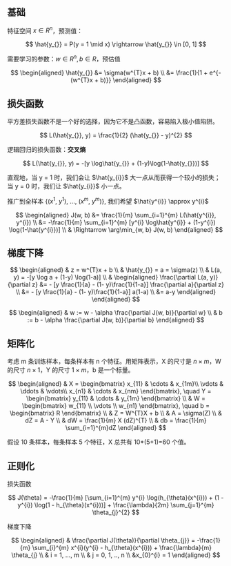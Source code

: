 ## 基础
特征空间 $x \in R^{n}$，预测值：

$$
\hat{y_{}} = P(y = 1 \mid x) \rightarrow \hat{y_{}} \in [0, 1]
$$

需要学习的参数：$w \in R^{n}, b \in R$，预估值

$$
\begin{aligned}
\hat{y_{}} &= \sigma(w^{T}x + b) \\
&= \frac{1}{1 + e^{-(w^{T}x + b)}}
\end{aligned}
$$


## 损失函数
平方差损失函数不是一个好的选择，因为它不是凸函数，容易陷入极小值陷阱。

$$
L(\hat{y_{}}, y) = \frac{1}{2} (\hat{y_{}} - y)^{2}
$$

逻辑回归的损失函数：**交叉熵**

$$
L(\hat{y_{}}, y) = -[y \log\hat{y_{}} + (1-y)\log(1-\hat{y_{}})]
$$

直观地，当 y = 1 时，我们会让 $\hat{y_{i}}$ 大一点从而获得一个较小的损失；当 y = 0 时，我们让  $\hat{y_{i}}$ 小一点。

推广到全样本 {($x^{1}$, $y^{1}$), ..., ($x^{m}$, $y^{m}$)}, 我们希望 $\hat{y^{i}} \approx y^{i}$

$$
\begin{aligned}
J(w, b) &= \frac{1}{m} \sum_{i=1}^{m} L(\hat{y^{i}}, y^{i}) \\
&= -\frac{1}{m} \sum_{i=1}^{m} [y^{i} \log\hat{y^{i}} + (1-y^{i}) \log(1-\hat{y^{i}})] \\
& \Rightarrow \arg\min_{w, b} J(w, b)
\end{aligned}
$$


## 梯度下降

$$
\begin{aligned}
& z = w^{T}x + b \\
& \hat{y_{}} = a = \sigma(z) \\
& L(a, y) = -[y \log a + (1-y) \log(1-a)] \\
& 
\begin{aligned}
\frac{\partial L(a, y)}{\partial z} &= - [y \frac{1}{a} - (1- y)\frac{1}{1-a}] \frac{\partial a}{\partial z}  \\
&= - [y \frac{1}{a} - (1- y)\frac{1}{1-a}] a(1-a) \\
&= a-y
\end{aligned}
\end{aligned}
$$

$$
\begin{aligned}
& w := w - \alpha \frac{\partial J(w, b)}{\partial w} \\
& b := b - \alpha \frac{\partial J(w, b)}{\partial b}
\end{aligned}
$$


## 矩阵化
考虑 m 条训练样本，每条样本有 n 个特征。用矩阵表示，X 的尺寸是 $n \times m$，W 的尺寸 $n \times 1$，Y 的尺寸 $1 \times m$，b 是一个标量。

$$
\begin{aligned}
& X =
\begin{bmatrix}
x_{11} & \cdots  & x_{1m}\\
\vdots  & \ddots  & \vdots\\
x_{n1} & \cdots & x_{nm}
\end{bmatrix}, \quad Y = 
\begin{bmatrix}
y_{11} & \cdots & y_{1m}
\end{bmatrix} \\
& W = 
\begin{bmatrix}
w_{11} \\
\vdots \\
w_{n1}
\end{bmatrix}, \quad b = \begin{bmatrix} R \end{bmatrix} \\
& Z = W^{T}X + b \\
& A = \sigma(Z) \\
& dZ = A - Y \\
& dW = \frac{1}{m} X (dZ)^{T} \\
& db = \frac{1}{m} \sum_{i=1}^{m}dZ
\end{aligned}
$$

假设 10 条样本，每条样本 5 个特征，X 总共有 10*(5+1)=60 个值。


## 正则化
损失函数

$$
J(\theta) = -\frac{1}{m} [\sum_{i=1}^{m} y^{i} \log(h_{\theta}(x^{i})) + (1 - y^{i}) \log(1 - h_{\theta}(x^{i}))] + \frac{\lambda}{2m} \sum_{j=1}^{m} \theta_{j}^{2}
$$

梯度下降

$$
\begin{aligned}
& \frac{\partial J(\theta)}{\partial \theta_{j}} = -\frac{1}{m} \sum_{i}^{m} x^{i}(y^{i} - h_{\theta}(x^{i})) + \frac{\lambda}{m} \theta_{j} \\
& i = 1, ..., m \\
& j = 0, 1, .., n \\
&x_{0}^{i} = 1
\end{aligned}
$$
